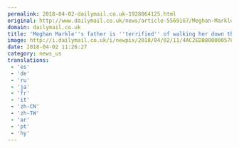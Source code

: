 ```yaml
---
permalink: 2018-04-02-dailymail.co.uk-1928864125.html
original: http://www.dailymail.co.uk/news/article-5569167/Meghan-Markles-father-terrified-walking-aisle.html?ITO=1490&ns_mchannel=rss&ns_campaign=1490
domain: dailymail.co.uk
title: 'Meghan Markle''s father is ''terrified'' of walking her down the aisle'
image: http://i.dailymail.co.uk/i/newpix/2018/04/02/11/4AC2EDB800000578-0-image-a-27_1522666422800.jpg
date: 2018-04-02 11:26:27
category: news_us
translations: 
 - 'es'
 - 'de'
 - 'ru'
 - 'ja'
 - 'fr'
 - 'it'
 - 'zh-CN'
 - 'zh-TW'
 - 'ar'
 - 'pt'
 - 'hy'
---
```


